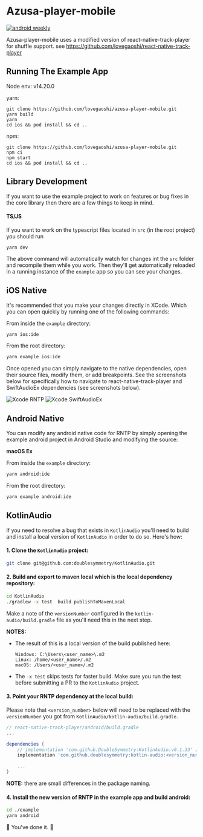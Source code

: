 # Azusa-player-mobile

[![android weekly](https://github.com/lovegaoshi/azusa-player-mobile/actions/workflows/android-weekly.yml/badge.svg)](https://github.com/lovegaoshi/azusa-player-mobile/actions/workflows/android-weekly.yml)

Azusa-player-mobile uses a modified version of react-native-track-player for shuffle support. see https://github.com/lovegaoshi/react-native-track-player

## Running The Example App

Node env: v14.20.0

yarn:
```
git clone https://github.com/lovegaoshi/azusa-player-mobile.git
yarn build
yarn
cd ios && pod install && cd ..
```

npm:
```
git clone https://github.com/lovegaoshi/azusa-player-mobile.git
npm ci
npm start
cd ios && pod install && cd ..
```

## Library Development

If you want to use the example project to work on features or bug fixes in
the core library then there are a few things to keep in mind.

#### TS/JS

If you want to work on the typescript files located in `src` (in the root
project) you should run

```
yarn dev
```

The above command will automatically watch for changes int the `src` folder
and recompile them while you work. Then they'll get automatically reloaded
in a running instance of the `example` app so you can see your changes.

## iOS Native

It's recommended that you make your changes directly in XCode. Which you can
open quickly by running one of the following commands:

From inside the `example` directory:

```sh
yarn ios:ide
```

From the root directory:

```sh
yarn example ios:ide
```

Once opened you can simply navigate to the native dependencies, open their
source files, modify them, or add breakpoints. See the screenshots below for
specifically how to navigate to react-native-track-player and SwiftAudioEx
dependencies (see screenshots below).

![Xcode RNTP](https://react-native-track-player.js.org/img/debugging/debug-ios-rntp.png)
![Xcode SwiftAudioEx](https://react-native-track-player.js.org/img/debugging/debug-ios-swift-audio-ex.png)

## Android Native

You can modify any android native code for RNTP by simply opening the example
android project in Android Studio and modifying the source:

**macOS Ex**

From inside the `example` directory:

```sh
yarn android:ide
```

From the root directory:

```sh
yarn example android:ide
```

## KotlinAudio

If you need to resolve a bug that exists in `KotlinAudio` you'll need to build
and install a local version of `KotlinAudio` in order to do so. Here's how:

#### 1. Clone the `KotlinAudio` project:

```sh
git clone git@github.com:doublesymmetry/KotlinAudio.git
```

#### 2. Build and export to maven local which is the local dependency repository:

```sh
cd KotlinAudio
./gradlew -x test  build publishToMavenLocal
```

Make a note of the `versionNumber` configured in the `kotlin-audio/build.gradle`
file as you'll need this in the next step.

**NOTES:**

- The result of this is a local version of the build published here:

  ```
  Windows: C:\Users\<user_name>\.m2
  Linux: /home/<user_name>/.m2
  macOS: /Users/<user_name>/.m2
  ```

- The `-x test` skips tests for faster build. Make sure you run the test
  before submitting a PR to the `KotlinAudio` project.

#### 3. Point your RNTP dependency at the local build:

Please note that `<version_number>` below will need to be replaced with the
`versionNumber` you got from `KotlinAudio/kotlin-audio/build.gradle`.

```groovy
// react-native-track-player/android/build.gradle
...

dependencies {
    // implementation 'com.github.DoubleSymmetry:KotlinAudio:v0.1.33' // this is remote
    implementation 'com.github.doublesymmetry:kotlin-audio:<version_number>' // this is local

    ...
}
```

**NOTE:** there are small differences in the package naming.

#### 4. Install the new version of RNTP in the example app and build android:

```sh
cd ./example
yarn android
```

:confetti_ball: You've done it. :confetti_ball:
